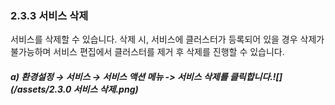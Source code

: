 ### 2.3.3    서비스 삭제

서비스를 삭제할 수 있습니다. 삭제 시, 서비스에 클러스터가 등록되어 있을 경우 삭제가 불가능하며 서비스 편집에서 클러스터를 제거 후 삭제를 진행할 수 있습니다.

##### a\)    환경설정 → 서비스 → 서비스 액션 메뉴 -&gt; 서비스 삭제를 클릭합니다.![](/assets/2.3.0 서비스 삭제.png)



